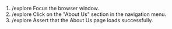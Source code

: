 1. /explore Focus the browser window.
2. /explore Click on the "About Us" section in the navigation menu.
3. /explore Assert that the About Us page loads successfully.